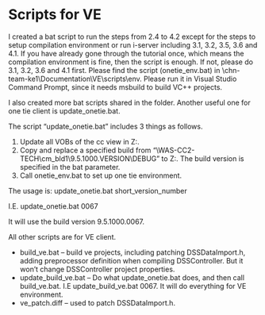 # Scripts for VE

I created a bat script to run the steps from 2.4 to 4.2 except for the steps to setup compilation environment or run i-server including 3.1, 3.2, 3.5, 3.6 and 4.1. If you have already gone through the tutorial once, which means the compilation environment is fine, then the script is enough. If not, please do 3.1, 3.2, 3.6 and 4.1 first. Please find the script (onetie_env.bat) in \\chn-team-ke1\Documentation\VE\scripts\env. Please run it in Visual Studio Command Prompt, since it needs msbuild to build VC++ projects.

I also created more bat scripts shared in the folder. Another useful one for one tie client is update_onetie.bat.


The script “update_onetie.bat” includes 3 things as follows.

1. Update all VOBs of the cc view in Z:\.
2. Copy and replace a specified build from “\\WAS-CC2-TECH\cm_bld1\9.5.1000.VERSION\DEBUG” to Z:\. The build version is specified in the bat parameter.
3. Call onetie_env.bat to set up one tie environment.

The usage is: update_onetie.bat short_version_number

I.E. update_onetie.bat 0067

It will use the build version 9.5.1000.0067.

All other scripts are for VE client.

- build_ve.bat – build ve projects, including patching DSSDataImport.h, adding preprocessor definition when compiling DSSController. But it won’t change DSSController project properties.
- update_build_ve.bat – Do what update_onetie.bat does, and then call build_ve.bat. I.E update_build_ve.bat 0067. It will do everything for VE environment.
- ve_patch.diff – used to patch DSSDataImport.h.
